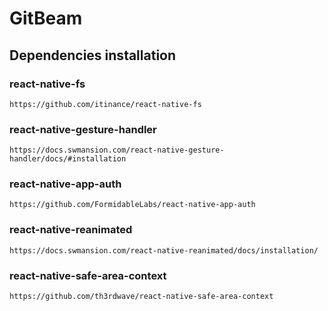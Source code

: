 # GitBeam

## Dependencies installation

### **react-native-fs**

```
https://github.com/itinance/react-native-fs
```

### react-native-gesture-handler
```
https://docs.swmansion.com/react-native-gesture-handler/docs/#installation
```


### react-native-app-auth
```
https://github.com/FormidableLabs/react-native-app-auth
```

### react-native-reanimated
```
https://docs.swmansion.com/react-native-reanimated/docs/installation/
```

### react-native-safe-area-context
```
https://github.com/th3rdwave/react-native-safe-area-context
```